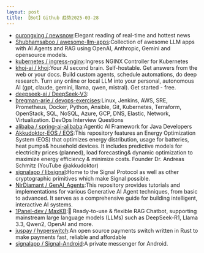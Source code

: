 ```yaml
---
layout: post
title: 【Bot】Github 趋势2025-03-28
---
```


* [ourongxing / newsnow](https://github.com/ourongxing/newsnow):Elegant reading of real-time and hottest news
* [Shubhamsaboo / awesome-llm-apps](https://github.com/Shubhamsaboo/awesome-llm-apps):Collection of awesome LLM apps with AI Agents and RAG using OpenAI, Anthropic, Gemini and opensource models.
* [kubernetes / ingress-nginx](https://github.com/kubernetes/ingress-nginx):Ingress NGINX Controller for Kubernetes
* [khoj-ai / khoj](https://github.com/khoj-ai/khoj):Your AI second brain. Self-hostable. Get answers from the web or your docs. Build custom agents, schedule automations, do deep research. Turn any online or local LLM into your personal, autonomous AI (gpt, claude, gemini, llama, qwen, mistral). Get started - free.
* [deepseek-ai / DeepSeek-V3](https://github.com/deepseek-ai/DeepSeek-V3):
* [bregman-arie / devops-exercises](https://github.com/bregman-arie/devops-exercises):Linux, Jenkins, AWS, SRE, Prometheus, Docker, Python, Ansible, Git, Kubernetes, Terraform, OpenStack, SQL, NoSQL, Azure, GCP, DNS, Elastic, Network, Virtualization. DevOps Interview Questions
* [alibaba / spring-ai-alibaba](https://github.com/alibaba/spring-ai-alibaba):Agentic AI Framework for Java Developers
* [Akkudoktor-EOS / EOS](https://github.com/Akkudoktor-EOS/EOS):This repository features an Energy Optimization System (EOS) that optimizes energy distribution, usage for batteries, heat pumps& household devices. It includes predictive models for electricity prices (planned), load forecasting& dynamic optimization to maximize energy efficiency & minimize costs. Founder Dr. Andreas Schmitz (YouTube @akkudoktor)
* [signalapp / libsignal](https://github.com/signalapp/libsignal):Home to the Signal Protocol as well as other cryptographic primitives which make Signal possible.
* [NirDiamant / GenAI_Agents](https://github.com/NirDiamant/GenAI_Agents):This repository provides tutorials and implementations for various Generative AI Agent techniques, from basic to advanced. It serves as a comprehensive guide for building intelligent, interactive AI systems.
* [1Panel-dev / MaxKB](https://github.com/1Panel-dev/MaxKB):💬 Ready-to-use & flexible RAG Chatbot, supporting mainstream large language models (LLMs) such as DeepSeek-R1, Llama 3.3, Qwen2, OpenAI and more.
* [juspay / hyperswitch](https://github.com/juspay/hyperswitch):An open source payments switch written in Rust to make payments fast, reliable and affordable
* [signalapp / Signal-Android](https://github.com/signalapp/Signal-Android):A private messenger for Android.
